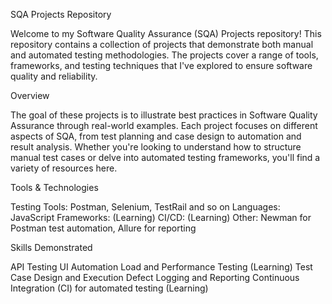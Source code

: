 SQA Projects Repository

Welcome to my Software Quality Assurance (SQA) Projects repository! This repository contains a collection of projects that demonstrate both manual and automated testing methodologies. The projects cover a range of tools, frameworks, and testing techniques that I've explored to ensure software quality and reliability.

Overview

The goal of these projects is to illustrate best practices in Software Quality Assurance through real-world examples. Each project focuses on different aspects of SQA, from test planning and case design to automation and result analysis. Whether you're looking to understand how to structure manual test cases or delve into automated testing frameworks, you'll find a variety of resources here.

Tools & Technologies

Testing Tools: Postman, Selenium, TestRail and so on
Languages: JavaScript
Frameworks: (Learning)
CI/CD: (Learning)
Other: Newman for Postman test automation, Allure for reporting

Skills Demonstrated

API Testing
UI Automation
Load and Performance Testing (Learning)
Test Case Design and Execution
Defect Logging and Reporting
Continuous Integration (CI) for automated testing (Learning)
